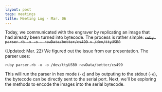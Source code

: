 ```yaml
---
layout: post
tags: meetings
title: Meeting Log - Mar. 06
---
```


Today, we communicated with the engraver by replicating an image that had already been turned into bytecode. The process is rather simple:
~~`ruby parser.rb -x -o - rawData/better/cs499 > /dev/ttyUSB0`~~

(Updated: Mar. 22) We figured out the issue from our presentation. The parser uses:

```ruby parser.rb -x -o /dev/ttyUSB0 rawData/better/cs499```

This will run the parser in hex mode (```-x```) and by outputing to the stdout (`-o`), the bytecode can be directly sent to the serial port. Next, we'll be exploring the methods to encode the images into the serial bytecode.
